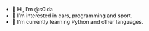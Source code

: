 - 👋 Hi, I’m @s0lda
- 👀 I’m interested in cars, programming and sport.
- 🌱 I’m currently learning Python and other languages.
